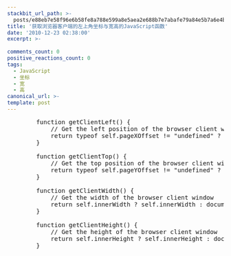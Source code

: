 ```yaml
---
stackbit_url_path: >-
  posts/e88eb7e58f96e6b58fe8a788e599a8e5aea2e688b7e7abafe79a84e5b7a6e4b88ae8a792e59d90e6a087e4b88ee5aebde9ab98e79a84JavaScripte587bde695b0
title: '获取浏览器客户端的左上角坐标与宽高的JavaScript函数'
date: '2010-12-23 02:38:00'
excerpt: >-
  
comments_count: 0
positive_reactions_count: 0
tags: 
  - JavaScript
  - 坐标
  - 宽
  - 高
canonical_url: >-
template: post
---
```

<pre class="brush: javascript">        function getClientLeft() {
            // Get the left position of the browser client window
            return typeof self.pageXOffset != &quot;undefined&quot; ? self.pageXOffset : document.documentElement &amp;&amp; document.documentElement.scrollLeft ? document.documentElement.scrollLeft : document.body.scrollLeft ? document.body.scrollLeft : 0;
        }

        function getClientTop() {
            // Get the top position of the browser client window
            return typeof self.pageYOffset != &quot;undefined&quot; ? self.pageYOffset : document.documentElement &amp;&amp; document.documentElement.scrollTop ? document.documentElement.scrollTop : document.body.scrollTop ? document.body.scrollTop : 0;
        }

        function getClientWidth() {
            // Get the width of the browser client window
            return self.innerWidth ? self.innerWidth : document.documentElement &amp;&amp; document.documentElement.clientWidth ? document.documentElement.clientWidth : document.body ? document.body.clientWidth : 0;
        }

        function getClientHeight() {
            // Get the height of the browser client window 
            return self.innerHeight ? self.innerHeight : document.documentElement &amp;&amp; document.documentElement.clientHeight ? document.documentElement.clientHeight : document.body ? document.body.clientHeight : 0;
        }</pre>
